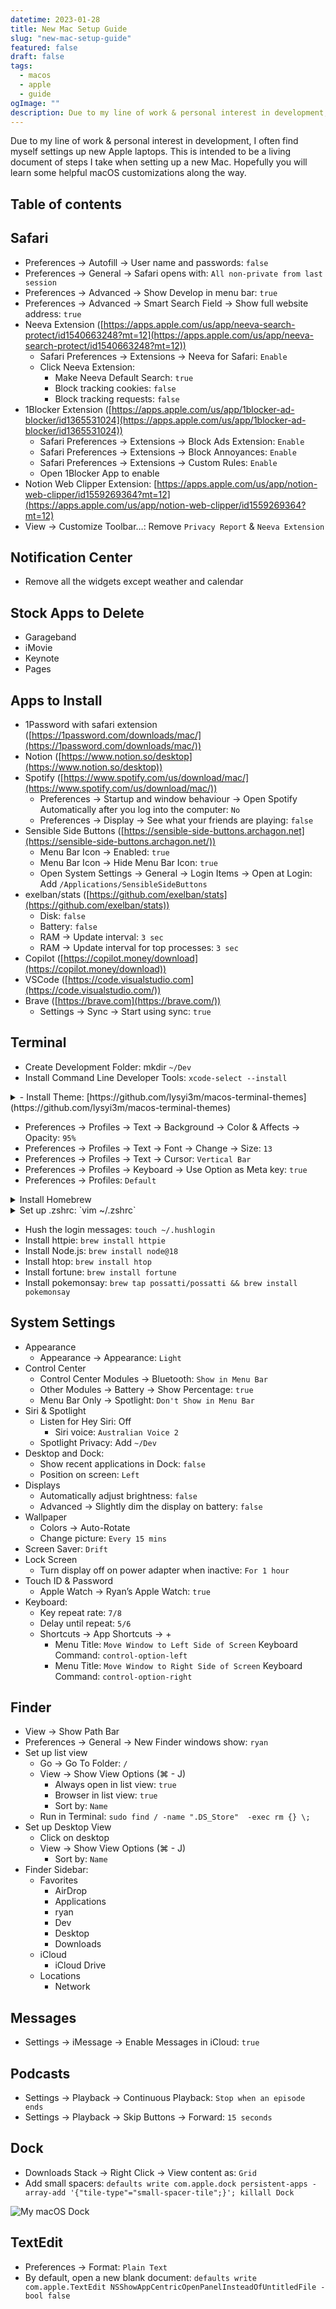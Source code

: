 ```yaml
---
datetime: 2023-01-28
title: New Mac Setup Guide
slug: "new-mac-setup-guide"
featured: false
draft: false
tags:
  - macos
  - apple
  - guide
ogImage: ""
description: Due to my line of work & personal interest in development, I often find myself settings up new Apple laptops. This is intended to be a living document of steps I take when setting up a new Mac. Hopefully you will learn some helpful macOS customizations along the way.
---
```


Due to my line of work & personal interest in development, I often find myself settings up new Apple laptops. This is intended to be a living document of steps I take when setting up a new Mac. Hopefully you will learn some helpful macOS customizations along the way.

## Table of contents

## Safari

- Preferences → Autofill → User name and passwords: `false`
- Preferences → General → Safari opens with: `All non-private from last session`
- Preferences → Advanced → Show Develop in menu bar: `true`
- Preferences → Advanced → Smart Search Field → Show full website address: `true`
- Neeva Extension ([https://apps.apple.com/us/app/neeva-search-protect/id1540663248?mt=12](https://apps.apple.com/us/app/neeva-search-protect/id1540663248?mt=12))
  - Safari Preferences → Extensions → Neeva for Safari: `Enable`
  - Click Neeva Extension:
    - Make Neeva Default Search: `true`
    - Block tracking cookies: `false`
    - Block tracking requests: `false`
- 1Blocker Extension ([https://apps.apple.com/us/app/1blocker-ad-blocker/id1365531024](https://apps.apple.com/us/app/1blocker-ad-blocker/id1365531024))
  - Safari Preferences → Extensions → Block Ads Extension: `Enable`
  - Safari Preferences → Extensions → Block Annoyances: `Enable`
  - Safari Preferences → Extensions → Custom Rules: `Enable`
  - Open 1Blocker App to enable
- Notion Web Clipper Extension: [https://apps.apple.com/us/app/notion-web-clipper/id1559269364?mt=12](https://apps.apple.com/us/app/notion-web-clipper/id1559269364?mt=12)
- View → Customize Toolbar…: Remove `Privacy Report` & `Neeva Extension`

## Notification Center

- Remove all the widgets except weather and calendar

## Stock Apps to Delete

- Garageband
- iMovie
- Keynote
- Pages

## Apps to Install

- 1Password with safari extension ([https://1password.com/downloads/mac/](https://1password.com/downloads/mac/))
- Notion ([https://www.notion.so/desktop](https://www.notion.so/desktop))
- Spotify ([https://www.spotify.com/us/download/mac/](https://www.spotify.com/us/download/mac/))
  - Preferences → Startup and window behaviour → Open Spotify Automatically after you log into the computer: `No`
  - Preferences → Display → See what your friends are playing: `false`
- Sensible Side Buttons ([https://sensible-side-buttons.archagon.net](https://sensible-side-buttons.archagon.net/))
  - Menu Bar Icon → Enabled: `true`
  - Menu Bar Icon → Hide Menu Bar Icon: `true`
  - Open System Settings → General → Login Items → Open at Login: Add `/Applications/SensibleSideButtons`
- exelban/stats ([https://github.com/exelban/stats](https://github.com/exelban/stats))
  - Disk: `false`
  - Battery: `false`
  - RAM → Update interval: `3 sec`
  - RAM → Update interval for top processes: `3 sec`
- Copilot ([https://copilot.money/download](https://copilot.money/download))
- VSCode ([https://code.visualstudio.com](https://code.visualstudio.com/))
- Brave ([https://brave.com](https://brave.com/))
  - Settings → Sync → Start using sync: `true`

## Terminal

- Create Development Folder: mkdir `~/Dev`
- Install Command Line Developer Tools: `xcode-select --install`
<details><summary>- Install Theme: [https://github.com/lysyi3m/macos-terminal-themes](https://github.com/lysyi3m/macos-terminal-themes)</summary>

```bash
curl -o /tmp/idleToes.terminal "https://raw.githubusercontent.com/lysyi3m/macos-terminal-themes/master/themes/idleToes.terminal" && open /tmp/idleToes.terminal
```

</details>

- Preferences → Profiles → Text → Background → Color & Affects → Opacity: `95%`
- Preferences → Profiles → Text → Font → Change → Size: `13`
- Preferences → Profiles → Text → Cursor: `Vertical Bar`
- Preferences → Profiles → Keyboard → Use Option as Meta key: `true`
- Preferences → Profiles: `Default`

<details><summary>Install Homebrew</summary>

```bash
/bin/bash -c "$(curl -fsSL https://raw.githubusercontent.com/Homebrew/install/HEAD/install.sh)"
```

</details>

<details><summary>Set up .zshrc: `vim ~/.zshrc`</summary>

```bash
# Colors
export CLICOLOR=1

# Prompt
export PS1="%n@%m %1~ %# "

# Aliases
alias ll="ls -Flht"
alias ls="ls -F"
alias la="ls -Flhta"

# Node.js
export PATH="/opt/homebrew/opt/node@18/bin:$PATH"
export LDFLAGS="-L/opt/homebrew/opt/node@18/lib"
export CPPFLAGS="-I/opt/homebrew/opt/node@18/include"

# Set PATH, MANPATH, etc., for Homebrew.
eval "$(/opt/homebrew/bin/brew shellenv)"

# Case insensitive tab completion
zstyle ':completion:*' matcher-list 'm:{[:lower:][:upper:]}={[:upper:][:lower:]}' 'm:{[:lower:][:upper:]}={[:upper:][:lower:]} l:|=* r:|=*' 'm:{[:lower:][:upper:]}={[:upper:][:lower:]} l:|=* r:|=*' 'm:{[:lower:][:upper:]}={[:upper:][:lower:]} l:|=* r:|=*'

# Automatic CD
setopt AUTO_CD

# ZSH History
export HISTFILESIZE=100000
export HISTSIZE=100000
export HISTFILE="~/.zsh_history"
setopt SHARE_HISTORY # share history across multiple zsh sessions
setopt HIST_REDUCE_BLANKS # removes blank lines from history
setopt HIST_IGNORE_DUPS # do not store duplications
bindkey "^[[A" history-beginning-search-backward # History substring search
bindkey "^[[B" history-beginning-search-forward # History substring search

# Load the ZSH config changes
autoload -Uz compinit && compinit

# Prompt, git branch on right
function parse_git_branch() {
    git branch 2> /dev/null | sed -n -e 's/^\* \(.*\)/[\\1]/p'
}
setopt PROMPT_SUBST
COLOR_DEFAULT=$'%f'
COLOR_ORANGE=$'%F{214}'
COLOR_GRAY=$'%F{243}'
export PROMPT='${COLOR_ORANGE}%1~ ➤${COLOR_DEFAULT} '
export RPROMPT='${COLOR_GRAY}$(parse_git_branch)${COLOR_DEFAULT}'

# Fun greeting from a random pokemon
fortune -s 50% computers 50% all | pokemonsay
```

</details>

- Hush the login messages: `touch ~/.hushlogin`
- Install httpie: `brew install httpie`
- Install Node.js: `brew install node@18`
- Install htop: `brew install htop`
- Install fortune: `brew install fortune`
- Install pokemonsay: `brew tap possatti/possatti && brew install pokemonsay`

## System Settings

- Appearance
  - Appearance → Appearance: `Light`
- Control Center
  - Control Center Modules → Bluetooth: `Show in Menu Bar`
  - Other Modules → Battery → Show Percentage: `true`
  - Menu Bar Only → Spotlight: `Don't Show in Menu Bar`
- Siri & Spotlight
  - Listen for Hey Siri: Off
    - Siri voice: `Australian Voice 2`
  - Spotlight Privacy: Add `~/Dev`
- Desktop and Dock:
  - Show recent applications in Dock: `false`
  - Position on screen: `Left`
- Displays
  - Automatically adjust brightness: `false`
  - Advanced → Slightly dim the display on battery: `false`
- Wallpaper
  - Colors → Auto-Rotate
  - Change picture: `Every 15 mins`
- Screen Saver: `Drift`
- Lock Screen
  - Turn display off on power adapter when inactive: `For 1 hour`
- Touch ID & Password
  - Apple Watch → Ryan’s Apple Watch: `true`
- Keyboard:
  - Key repeat rate: `7/8`
  - Delay until repeat: `5/6`
  - Shortcuts → App Shortcuts → +
    - Menu Title: `Move Window to Left Side of Screen`
      Keyboard Command: `control-option-left`
    - Menu Title: `Move Window to Right Side of Screen`
      Keyboard Command: `control-option-right`

## Finder

- View → Show Path Bar
- Preferences → General → New Finder windows show: `ryan`
- Set up list view
  - Go → Go To Folder: `/`
  - View → Show View Options (⌘ - J)
    - Always open in list view: `true`
    - Browser in list view: `true`
    - Sort by: `Name`
  - Run in Terminal: `sudo find / -name ".DS_Store"  -exec rm {} \;`
- Set up Desktop View
  - Click on desktop
  - View → Show View Options (⌘ - J)
    - Sort by: `Name`
- Finder Sidebar:
  - Favorites
    - AirDrop
    - Applications
    - ryan
    - Dev
    - Desktop
    - Downloads
  - iCloud
    - iCloud Drive
  - Locations
    - Network

## Messages

- Settings → iMessage → Enable Messages in iCloud: `true`

## Podcasts

- Settings → Playback → Continuous Playback: `Stop when an episode ends`
- Settings → Playback → Skip Buttons → Forward: `15 seconds`

## Dock

- Downloads Stack → Right Click → View content as: `Grid`
- Add small spacers: `defaults write com.apple.dock persistent-apps -array-add '{"tile-type"="small-spacer-tile";}'; killall Dock`

![My macOS Dock](/blog/dock.png)

## TextEdit

- Preferences → Format: `Plain Text`
- By default, open a new blank document: `defaults write com.apple.TextEdit NSShowAppCentricOpenPanelInsteadOfUntitledFile -bool false`
